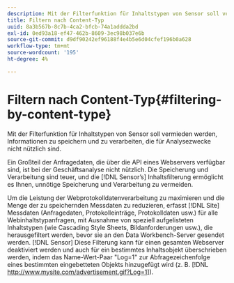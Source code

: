 ```yaml
---
description: Mit der Filterfunktion für Inhaltstypen von Sensor soll vermieden werden, Informationen zu speichern und zu verarbeiten, die für Analysezwecke nicht nützlich sind.
title: Filtern nach Content-Typ
uuid: 8a3b567b-8c7b-4ca2-bfcb-74a1addda2bd
exl-id: 0ed93a18-ef47-462b-8609-3ec98b037e6b
source-git-commit: d9df90242ef96188f4e4b5e6d04cfef196b0a628
workflow-type: tm+mt
source-wordcount: '195'
ht-degree: 4%

---
```


# Filtern nach Content-Typ{#filtering-by-content-type}

Mit der Filterfunktion für Inhaltstypen von Sensor soll vermieden werden, Informationen zu speichern und zu verarbeiten, die für Analysezwecke nicht nützlich sind.

Ein Großteil der Anfragedaten, die über die API eines Webservers verfügbar sind, ist bei der Geschäftsanalyse nicht nützlich. Die Speicherung und Verarbeitung sind teuer, und die [!DNL Sensor’s] Inhaltsfilterung ermöglicht es Ihnen, unnötige Speicherung und Verarbeitung zu vermeiden.

Um die Leistung der Webprotokolldatenverarbeitung zu maximieren und die Menge der zu speichernden Messdaten zu reduzieren, erfasst [!DNL Site] Messdaten (Anfragedaten, Protokolleinträge, Protokolldaten usw.) für alle Webinhaltstypanfragen, mit Ausnahme von speziell aufgelisteten Inhaltstypen (wie Cascading Style Sheets, Bildanforderungen usw.), die herausgefiltert werden, bevor sie an den Data Workbench-Server gesendet werden. [!DNL Sensor] Diese Filterung kann für einen gesamten Webserver deaktiviert werden und auch für ein bestimmtes Inhaltsobjekt überschrieben werden, indem das Name-Wert-Paar &quot;Log=1&quot; zur Abfragezeichenfolge eines bestimmten eingebetteten Objekts hinzugefügt wird (z. B. [!DNL http://www.mysite.com/advertisement.gif?Log=1]).
